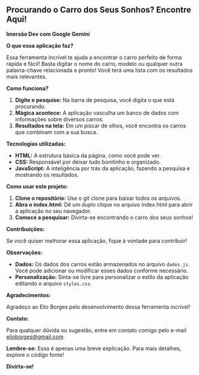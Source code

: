 ## Procurando o Carro dos Seus Sonhos? Encontre Aqui!

**Imersão Dev com Google Gemini**

**O que essa aplicação faz?**

Essa ferramenta incrível te ajuda a encontrar o carro perfeito de forma rápida e fácil!  Basta digitar o nome do carro, modelo ou qualquer outra palavra-chave relacionada e pronto! Você terá uma lista com os resultados mais relevantes.

**Como funciona?**

1. **Digite e pesquise:** Na barra de pesquisa, você digita o que está procurando.
2. **Mágica acontece:** A aplicação vasculha um banco de dados com informações sobre diversos carros.
3. **Resultados na tela:** Em um piscar de olhos, você encontra os carros que combinam com a sua busca.

**Tecnologias utilizadas:**

* **HTML:** A estrutura básica da página, como você pode ver.
* **CSS:** Responsável por deixar tudo bonitinho e organizado.
* **JavaScript:** A inteligência por trás da aplicação, fazendo a pesquisa e mostrando os resultados.

**Como usar este projeto:**

1. **Clone o repositório:** Use o git clone para baixar todos os arquivos.
2. **Abra o index.html:** Dê um duplo clique no arquivo index.html para abrir a aplicação no seu navegador.
3. **Comece a pesquisar:** Divirta-se encontrando o carro dos seus sonhos!

**Contribuições:**

Se você quiser melhorar essa aplicação, fique à vontade para contribuir! 

**Observações:**

* **Dados:** Os dados dos carros estão armazenados no arquivo `dados.js`. Você pode adicionar ou modificar esses dados conforme necessário.
* **Personalização:** Sinta-se livre para personalizar o estilo da aplicação editando o arquivo `styles.css`.

**Agradecimentos:**

Agradeço ao Elio Borges pelo desenvolvimento dessa ferramenta incrível! 

**Contato:**

Para qualquer dúvida ou sugestão, entre em contato comigo pelo e-mail elioborges@gmail.com.

**Lembre-se:** Essa é apenas uma breve explicação. Para mais detalhes, explore o código fonte!

**Divirta-se!**

